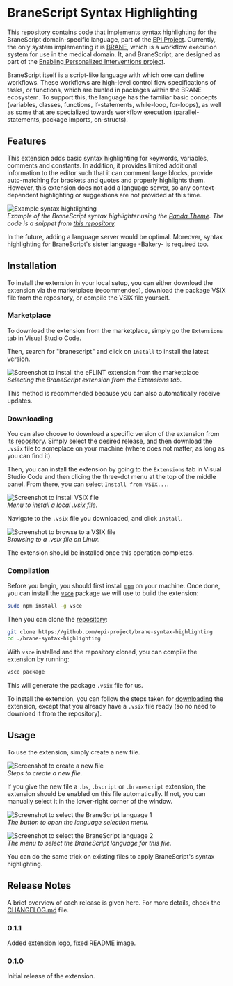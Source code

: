 # BraneScript Syntax Highlighting

This repository contains code that implements syntax highlighting for the BraneScript domain-specific language, part of the [EPI Project](https://github.com/epi-project). Currently, the only system implementing it is [BRANE](https://github.com/epi-project/brane), which is a workflow execution system for use in the medical domain. It, and BraneScript, are designed as part of the [Enabling Personalized Interventions project](https://enablingpersonalizedinterventions.nl).

BraneScript itself is a script-like language with which one can define workflows. These workflows are high-level control flow specifications of tasks, or functions, which are bunled in packages within the BRANE ecosystem. To support this, the language has the familiar basic concepts (variables, classes, functions, if-statements, while-loop, for-loops), as well as some that are specialized towards workflow execution (parallel-statements, package imports, on-structs).


## Features

This extension adds basic syntax highlighting for keywords, variables, comments and constants. In addition, it provides limited additional information to the editor such that it can comment large blocks, provide auto-matching for brackets and quotes and properly highlights them. However, this extension does not add a language server, so any context-dependent highlighting or suggestions are not provided at this time.

![Example syntax hightlighting](https://github.com/epi-project/brane-syntax-highlighting/blob/v0.1.1/img/example.png?raw=true)  
_Example of the BraneScript syntax highlighter using the [Panda Theme](https://marketplace.visualstudio.com/items?itemName=tinkertrain.theme-panda). The code is a snippet from [this repository](https://github.com/epi-project/brane-disaster-tweets-example)._

In the future, adding a language server would be optimal. Moreover, syntax highlighting for BraneScript's sister language -Bakery- is required too.



## Installation
To install the extension in your local setup, you can either download the extension via the marketplace (recommended), download the package VSIX file from the repository, or compile the VSIX file yourself.

### Marketplace
To download the extension from the marketplace, simply go the `Extensions` tab in Visual Studio Code.

Then, search for "branescript" and click on `Install` to install the latest version.

![Screenshot to install the eFLINT extension from the marketplace](https://github.com/epi-project/brane-syntax-highlighting/blob/v0.1.1/img/download.png?raw=true)  
_Selecting the BraneScript extension from the Extensions tab._

This method is recommended because you can also automatically receive updates.


### Downloading
You can also choose to download a specific version of the extension from its [repository](https://github.com/epi-project/brane-syntax-highlighting/releases). Simply select the desired release, and then download the `.vsix` file to someplace on your machine (where does not matter, as long as you can find it).

Then, you can install the extension by going to the `Extensions` tab in Visual Studio Code and then clicing the three-dot menu at the top of the middle panel. From there, you can select `Install from VSIX...`.

![Screenshot to install VSIX file](https://github.com/epi-project/brane-syntax-highlighting/blob/v0.1.1/img/showcase_vsix.png?raw=true)  
_Menu to install a local .vsix file._

Navigate to the `.vsix` file you downloaded, and click `Install`.

![Screenshot to browse to a VSIX file](https://github.com/epi-project/brane-syntax-highlighting/blob/v0.1.1/img/install_vsix.png?raw=true)  
_Browsing to a .vsix file on Linux._

The extension should be installed once this operation completes.


### Compilation
Before you begin, you should first install [`npm`](https://docs.npmjs.com/downloading-and-installing-node-js-and-npm) on your machine. Once done, you can install the [`vsce`](https://github.com/microsoft/vscode-vsce) package we will use to build the extension:
```bash
sudo npm install -g vsce
```

Then you can clone the [repository](https://github.com/epi-project/brane-syntax-highlighting):
```bash
git clone https://github.com/epi-project/brane-syntax-highlighting
cd ./brane-syntax-highlighting
```

With `vsce` installed and the repository cloned, you can compile the extension by running:
```bash
vsce package
```

This will generate the package `.vsix` file for us.

To install the extension, you can follow the steps taken for [downloading](#downloading) the extension, except that you already have a `.vsix` file ready (so no need to download it from the repository).


## Usage
To use the extension, simply create a new file.

![Screenshot to create a new file](https://github.com/epi-project/brane-syntax-highlighting/blob/v0.1.1/img/create_file.png?raw=true)  
_Steps to create a new file._

If you give the new file a `.bs`, `.bscript` or `.branescript` extension, the extension should be enabled on this file automatically. If not, you can manually select it in the lower-right corner of the window.

![Screenshot to select the BraneScript language 1](https://github.com/epi-project/brane-syntax-highlighting/blob/v0.1.1/img/select_language1.png?raw=true)  
_The button to open the language selection menu._

![Screenshot to select the BraneScript language 2](https://github.com/epi-project/brane-syntax-highlighting/blob/v0.1.1/img/select_language2.png?raw=true)  
_The menu to select the BraneScript language for this file._

You can do the same trick on existing files to apply BraneScript's syntax highlighting.

## Release Notes
A brief overview of each release is given here. For more details, check the [CHANGELOG.md](https://github.com/epi-project/brane-syntax-highlighting/blob/main/CHANGELOG.md) file.

### 0.1.1
Added extension logo, fixed README image.

### 0.1.0
Initial release of the extension.
